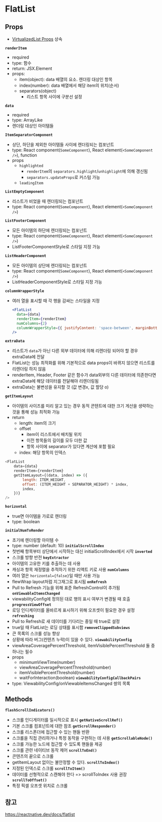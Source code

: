 # FlatList

## Props

- [VirtualizedList Props](https://reactnative.dev/docs/virtualizedlist#props) 상속

**`renderItem`**

- required
- type: 함수
- return: JSX.Element
- props:
  - item(object): data 배열의 요소. 렌더링 대상인 항목
  - index(number): data 배열에서 해당 item의 위치(순서)
  - separators(object)
    - 리스트 항목 사이에 구분선 설정

**`data`**

- required
- type: ArrayLike
- 렌더링 대상인 아이템들

**`ItemSeparatorComponent`**

- 상단, 하단을 제외한 아이템들 사이에 렌더링되는 컴포넌트
- type: React component(`SomeComponent`), React element(`<SomeComponent />`), function
- props
  - `highlighted`
    - `renderItem`의 `separators.highlight`/`unhighlight`에 의해 갱신됨
    - `separators.updateProps`로 커스텀 가능
  - `leadingItem`

**`ListEmptyComponent`**

- 리스트가 비었을 때 렌더링되는 컴포넌트
- type: React component(`SomeComponent`), React element(`<SomeComponent />`)

**`ListFooterComponent`**

- 모든 아이템의 하단에 렌더링되는 컴포넌트
- type: React component(`SomeComponent`), React element(`<SomeComponent />`)
- ListFooterComponentStyle로 스타일 지정 가능

**`ListHeaderComponent`**

- 모든 아이템의 상단에 렌더링되는 컴포넌트
- type: React component(`SomeComponent`), React element(`<SomeComponent />`)
- ListHeaderComponentStyle로 스타일 지정 가능

**`columnWrapperStyle`**

- 여러 열을 표시할 때 각 행을 감싸는 스타일을 지정

  ```jsx
  <FlatList
  	data={data}
  	renderItem={renderItem}
  	numColumns={2}
  	columnWrapperStyle={{ justifyContent: 'space-between', marginBottom: 10 }}
  />
  ```

**`extraData`**

- 리스트가 `data`가 아닌 다른 외부 데이터에 의해 리렌더링 되어야 할 경우 extraData에 전달
- FlatList는 성능 최적화를 위해 기본적으로 data props이 바뀌지 않으면 리스트를 리렌더링 하지 않음
- renderItem, Header, Footer 같은 함수가 data외부의 다른 데이터에 의존한다면 extraData에 해당 데이터를 전달해야 리렌더링됨
- extraData는 불변성을 유지할 것 (값 변경x, 값 할당 o)

**`getItemLayout`**

- 아이템의 사이즈를 미리 알고 있는 경우 동적 콘텐트에 대한 크기 게산을 생략하는 것을 통해 성능 최적화 가능
- return
  - length: item의 크기
  - offset
    - item이 리스트에서 배치될 위치
    - 이전 항목들의 길이를 모두 더한 값
    - 항목 사이에 separator가 있다면 계산에 포함 필요
  - index: 해당 항목의 인덱스

```javascript
<FlatList
	data={data}
	renderItem={renderItem}
	getItemLayout={(data, index) => ({
		length: ITEM_HEIGHT,
		offset: (ITEM_HEIGHT + SEPARATOR_HEIGHT) * index,
		index,
	})}
/>
```

**`horizontal`**

- true면 아이템을 가로로 렌더링
- type: boolean

**`initialNumToRender`**

- 초기에 렌더링할 아이템 수
- type: number (default: 10)
  **`initialScrollIndex`**
- 첫번째 항목부터 상단에서 시작하는 대신 initialScrollIndex에서 시작
  **`inverted`**
- 스크롤 방향 반전
  **`keyExtractor`**
- 아이템의 고유한 키를 추출하는 데 사용
- 캐싱과 항목 재정렬을 추적하기 위한 리액트 키로 사용
  **`numColumns`**
- 여러 열은 `horizontal={false}`일 때만 사용 가능
- flewWrap layout처럼 지그재그로 표시됨
  **`onRefresh`**
- Pull to Refresh 기능을 위해 표준 RefreshControl이 추가됨
  **`onViewableItemsChanged`**
- viewabilityConfig에 정의된 대로 행의 표시 여부가 변경될 때 호출
  **`progressViewOffset`**
- 로딩 인디케이터를 올바르게 표시하기 위해 오프셋이 필요한 경우 설정
  **`refreshing`**
- Pull to Refresh로 새 데이터를 기다리는 중일 때 true로 설정
- true일 때 FlatList는 로딩 상태를 표시함
  **`removeClippedSubviews`**
- 큰 목록의 스크롤 성능 향상
- 상황에 따라 버그(컨텐츠 누락)이 있을 수 있다.
  **`viewabilityConfig`**
- viewAreaCoveragePercentThreshold, itemVisiblePercentThreshold 둘 중 하나는 필수
- props
  - minimumViewTime(number)
  - viewAreaCoveragePercentThreshold(number)
  - itemVisiblePercentThreshold(number)
  - waitForInteraction(boolean)
    **`viewabilityConfigCallbackPairs`**
- type: ViewabilityConfig/onViewableItemsChanged 쌍의 목록

## Methods

**`flashScrollIndicators()`**

- 스크롤 인디게이터를 일시적으로 표시
  **`getNativeScrollRef()`**
- 기본 스크롤 컴포넌트에 대한 참조
  **`getScrollResponder()`**
- 스크롤 리스폰더에 접근할 수 있는 핸들 반환
- 스크롤을 직접 관리하거나 특정 동작을 구현하는 데 사용
  **`getScrollableNode()`**
- 스크롤 가능한 노드에 접근할 수 있도록 핸들을 제공
- 스크롤 관련 네이티브 동작 제어
  **`scrollToEnd()`**
- 콘텐츠의 끝으로 스크롤
- getItemLayout 없이는 불안정할 수 있다.
  **`scrollToIndex()`**
- 지정된 인덱스로 스크롤
  **`scrollToItem()`**
- 데이터를 선형적으로 스캔해야 한다 => scrollToIndex 사용 권장
  **`scrollToOffset()`**
- 특정 픽셀 오프셋 위치로 스크롤

## 참고

https://reactnative.dev/docs/flatlist
